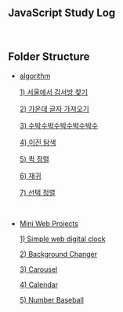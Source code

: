 ## JavaScript Study Log
<br>
 
## Folder Structure
- [algorithm](./algorithm)

   [1) 서울에서 김서방 찾기](./algorithm/programmers/서울에서김서방찾기.js) 

   [2) 가운데 글자 가져오기](./algorithm/programmers/가운데글자가져오기.js)  

   [3) 수박수박수박수박수박수](./algorithm/programmers/수박수박수박수박수박수.js)
 
   [4) 이진 탐색](./algorithm/binary_search.js)

   [5) 퀵 정렬](./algorithm/quicksort.js)  

   [6) 재귀](./algorithm/recursion.js)

   [7) 선택 정렬](./algorithm/selection_sort.js)

<br>

- [Mini Web Projects](./mini_web_projects)

   [1) Simple web digital clock](./mini_web_projects/simpleClock) 

   [2) Background Changer](./mini_web_projects/BackgroundChanger) 

   [3) Carousel](./mini_web_projects/Carousel_Boilerplate)

   [4) Calendar](./mini_web_projects/Calendar_Boilerplate) 

   [5) Number Baseball](./mini_web_projects/Baseball_Boilerplate)